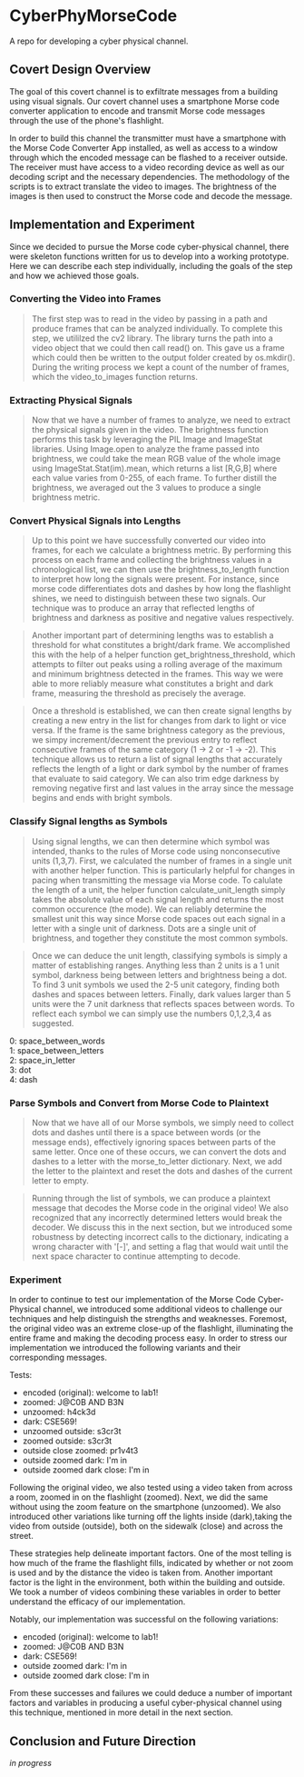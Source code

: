 # CyberPhyMorseCode

A repo for developing a cyber physical channel.

## Covert Design Overview

The goal of this covert channel is to exfiltrate messages from a building using visual signals. Our covert channel uses a smartphone Morse code converter application to encode and transmit Morse code messages through the use of the phone's flashlight. 

In order to build this channel the transmitter must have a smartphone with the Morse Code Converter App installed, as well as access to a window through which the encoded message can be flashed to a receiver outside. The receiver must have access to a video recording device as well as our decoding script and the necessary dependencies. The methodology of the scripts is to extract translate the video to images. The brightness of the images is then used to construct the Morse code and decode the message.

## Implementation and Experiment

Since we decided to pursue the Morse code cyber-physical channel, there were skeleton functions written for us to develop into a working prototype. Here we can describe each step individually, including the goals of the step and how we achieved those goals.

### Converting the Video into Frames

>The first step was to read in the video by passing in a path and produce frames that can be analyzed individually. To complete this step, we utililzed the cv2 library. The library turns the path into a video object that we could then call read() on. This gave us a frame which could then be written to the output folder created by os.mkdir(). During the writing process we kept a count of the number of frames, which the video_to_images function returns.

### Extracting Physical Signals

>Now that we have a number of frames to analyze, we need to extract the physical signals given in the video. The brightness function performs this task by leveraging the PIL Image and ImageStat libraries. Using Image.open to analyze the frame passed into brightness, we could take the mean RGB value of the whole image using ImageStat.Stat(im).mean, which returns a list [R,G,B] where each value varies from 0-255, of each frame. To further distill the brightness, we averaged out the 3 values to produce a single brightness metric.

### Convert Physical Signals into Lengths

>Up to this point we have successfully converted our video into frames, for each we calculate a brightness metric. By performing this process on each frame and collecting the brightness values in a chronological list, we can then use the brightness_to_length function to interpret how long the signals were present. For instance, since morse code differentiates dots and dashes by how long the flashlight shines, we need to distinguish between these two signals. Our technique was to produce an array that reflected lengths of brightness and darkness as positive and negative values respectively. 

>Another important part of determining lengths was to establish a threshold for what constitutes a bright/dark frame. We accomplished this with the help of a helper function get_brightness_threshold, which attempts to filter out peaks using a rolling average of the maximum and minimum brightness detected in the frames. This way we were able to more reliably measure what constitutes a bright and dark frame, measuring the threshold as precisely the average.

>Once a threshold is established, we can then create signal lengths by creating a new entry in the list for changes from dark to light or vice versa. If the frame is the same brightness category as the previous, we simpy increment/decrement the previous entry to reflect consecutive frames of the same category (1 -> 2 or -1 -> -2). This technique allows us to return a list of signal lengths that accurately reflects the length of a light or dark symbol by the number of frames that evaluate to said category. We can also trim edge darkness by removing negative first and last values in the array since the message begins and ends with bright symbols.

### Classify Signal lengths as Symbols

>Using signal lengths, we can then determine which symbol was intended, thanks to the rules of Morse code using nonconsecutive units (1,3,7). First, we calculated the number of frames in a single unit with another helper function. This is particularly helpful for changes in pacing when transmitting the message via Morse code. To calulate the length of a unit, the helper function calculate_unit_length simply takes the absolute value of each signal length and returns the most common occurence (the mode). We can reliably determine the smallest unit this way since Morse code spaces out each signal in a letter with a single unit of darkness. Dots are a single unit of brightness, and together they constitute the most common symbols. 

>Once we can deduce the unit length, classifying symbols is simply a matter of establishing ranges. Anything less than 2 units is a 1 unit symbol, darkness being between letters and brightness being a dot. To find 3 unit symbols we used the 2-5 unit category, finding both dashes and spaces between letters. Finally, dark values larger than 5 units were the 7 unit darkness that reflects spaces between words. To reflect each symbol we can simply use the numbers 0,1,2,3,4 as suggested.

0: space_between_words  
1: space_between_letters    
2: space_in_letter  
3: dot  
4: dash 

### Parse Symbols and Convert from Morse Code to Plaintext

>Now that we have all of our Morse symbols, we simply need to collect dots and dashes until there is a space between words (or the message ends), effectively ignoring spaces between parts of the same letter. Once one of these occurs, we can convert the dots and dashes to a letter with the morse_to_letter dictionary. Next, we add the letter to the plaintext and reset the dots and dashes of the current letter to empty. 

>Running through the list of symbols, we can produce a plaintext message that decodes the Morse code in the original video! We also recognized that any incorrectly determined letters would break the decoder. We discuss this in the next section, but we introduced some robustness by detecting incorrect calls to the dictionary, indicating a wrong character with '[-]', and setting a flag that would wait until the next space character to continue attempting to decode.

### Experiment

In order to continue to test our implementation of the Morse Code Cyber-Physical channel, we introduced some additional videos to challenge our techniques and help distinguish the strengths and weaknesses. Foremost, the original video was an extreme close-up of the flashlight, illuminating the entire frame and making the decoding process easy. In order to stress our implementation we introduced the following variants and their corresponding messages.

Tests:  
- encoded (original): welcome to lab1!   
- zoomed: J@C0B AND B3N   
- unzoomed: h4ck3d    
- dark: CSE569!   
- unzoomed outside: s3cr3t    
- zoomed outside: s3cr3t  
- outside close zoomed: pr1v4t3   
- outside zoomed dark: I'm in     
- outside zoomed dark close: I'm in   

Following the original video, we also tested using a video taken from across a room, zoomed in on the flashlight (zoomed). Next, we did the same without using the zoom feature on the smartphone (unzoomed). We also introduced other variations like turning off the lights inside (dark),taking the video from outside (outside), both on the sidewalk (close) and across the street.

These strategies help delineate important factors. One of the most telling is how much of the frame the flashlight fills, indicated by whether or not zoom is used and by the distance the video is taken from. Another important factor is the light in the environment, both within the building and outside. We took a number of videos combining these variables in order to better understand the efficacy of our implementation.

Notably, our implementation was successful on the following variations: 
- encoded (original): welcome to lab1!   
- zoomed: J@C0B AND B3N   
- dark: CSE569!   
- outside zoomed dark: I'm in     
- outside zoomed dark close: I'm in   

From these successes and failures we could deduce a number of important factors and variables in producing a useful cyber-physical channel using this technique, mentioned in more detail in the next section.

## Conclusion and Future Direction

*in progress*
